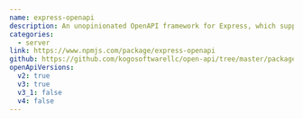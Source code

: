 ```yaml
---
name: express-openapi
description: An unopinionated OpenAPI framework for Express, which supports Promise based middleware, response handlers and Security Filtering.
categories:
  - server
link: https://www.npmjs.com/package/express-openapi
github: https://github.com/kogosoftwarellc/open-api/tree/master/packages/express-openapi
openApiVersions:
  v2: true
  v3: true
  v3_1: false
  v4: false
---
```

